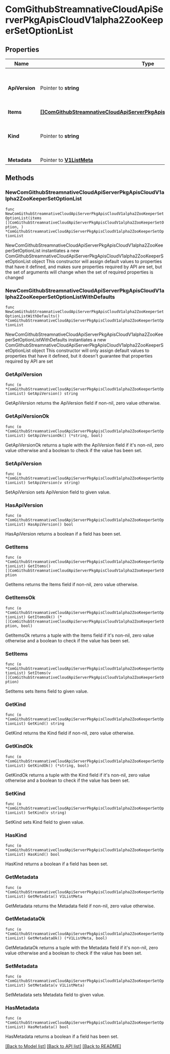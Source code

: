 # ComGithubStreamnativeCloudApiServerPkgApisCloudV1alpha2ZooKeeperSetOptionList

## Properties

Name | Type | Description | Notes
------------ | ------------- | ------------- | -------------
**ApiVersion** | Pointer to **string** | APIVersion defines the versioned schema of this representation of an object. Servers should convert recognized schemas to the latest internal value, and may reject unrecognized values. More info: https://git.k8s.io/community/contributors/devel/sig-architecture/api-conventions.md#resources | [optional] 
**Items** | [**[]ComGithubStreamnativeCloudApiServerPkgApisCloudV1alpha2ZooKeeperSetOption**](ComGithubStreamnativeCloudApiServerPkgApisCloudV1alpha2ZooKeeperSetOption.md) |  | 
**Kind** | Pointer to **string** | Kind is a string value representing the REST resource this object represents. Servers may infer this from the endpoint the client submits requests to. Cannot be updated. In CamelCase. More info: https://git.k8s.io/community/contributors/devel/sig-architecture/api-conventions.md#types-kinds | [optional] 
**Metadata** | Pointer to [**V1ListMeta**](V1ListMeta.md) |  | [optional] 

## Methods

### NewComGithubStreamnativeCloudApiServerPkgApisCloudV1alpha2ZooKeeperSetOptionList

`func NewComGithubStreamnativeCloudApiServerPkgApisCloudV1alpha2ZooKeeperSetOptionList(items []ComGithubStreamnativeCloudApiServerPkgApisCloudV1alpha2ZooKeeperSetOption, ) *ComGithubStreamnativeCloudApiServerPkgApisCloudV1alpha2ZooKeeperSetOptionList`

NewComGithubStreamnativeCloudApiServerPkgApisCloudV1alpha2ZooKeeperSetOptionList instantiates a new ComGithubStreamnativeCloudApiServerPkgApisCloudV1alpha2ZooKeeperSetOptionList object
This constructor will assign default values to properties that have it defined,
and makes sure properties required by API are set, but the set of arguments
will change when the set of required properties is changed

### NewComGithubStreamnativeCloudApiServerPkgApisCloudV1alpha2ZooKeeperSetOptionListWithDefaults

`func NewComGithubStreamnativeCloudApiServerPkgApisCloudV1alpha2ZooKeeperSetOptionListWithDefaults() *ComGithubStreamnativeCloudApiServerPkgApisCloudV1alpha2ZooKeeperSetOptionList`

NewComGithubStreamnativeCloudApiServerPkgApisCloudV1alpha2ZooKeeperSetOptionListWithDefaults instantiates a new ComGithubStreamnativeCloudApiServerPkgApisCloudV1alpha2ZooKeeperSetOptionList object
This constructor will only assign default values to properties that have it defined,
but it doesn't guarantee that properties required by API are set

### GetApiVersion

`func (o *ComGithubStreamnativeCloudApiServerPkgApisCloudV1alpha2ZooKeeperSetOptionList) GetApiVersion() string`

GetApiVersion returns the ApiVersion field if non-nil, zero value otherwise.

### GetApiVersionOk

`func (o *ComGithubStreamnativeCloudApiServerPkgApisCloudV1alpha2ZooKeeperSetOptionList) GetApiVersionOk() (*string, bool)`

GetApiVersionOk returns a tuple with the ApiVersion field if it's non-nil, zero value otherwise
and a boolean to check if the value has been set.

### SetApiVersion

`func (o *ComGithubStreamnativeCloudApiServerPkgApisCloudV1alpha2ZooKeeperSetOptionList) SetApiVersion(v string)`

SetApiVersion sets ApiVersion field to given value.

### HasApiVersion

`func (o *ComGithubStreamnativeCloudApiServerPkgApisCloudV1alpha2ZooKeeperSetOptionList) HasApiVersion() bool`

HasApiVersion returns a boolean if a field has been set.

### GetItems

`func (o *ComGithubStreamnativeCloudApiServerPkgApisCloudV1alpha2ZooKeeperSetOptionList) GetItems() []ComGithubStreamnativeCloudApiServerPkgApisCloudV1alpha2ZooKeeperSetOption`

GetItems returns the Items field if non-nil, zero value otherwise.

### GetItemsOk

`func (o *ComGithubStreamnativeCloudApiServerPkgApisCloudV1alpha2ZooKeeperSetOptionList) GetItemsOk() (*[]ComGithubStreamnativeCloudApiServerPkgApisCloudV1alpha2ZooKeeperSetOption, bool)`

GetItemsOk returns a tuple with the Items field if it's non-nil, zero value otherwise
and a boolean to check if the value has been set.

### SetItems

`func (o *ComGithubStreamnativeCloudApiServerPkgApisCloudV1alpha2ZooKeeperSetOptionList) SetItems(v []ComGithubStreamnativeCloudApiServerPkgApisCloudV1alpha2ZooKeeperSetOption)`

SetItems sets Items field to given value.


### GetKind

`func (o *ComGithubStreamnativeCloudApiServerPkgApisCloudV1alpha2ZooKeeperSetOptionList) GetKind() string`

GetKind returns the Kind field if non-nil, zero value otherwise.

### GetKindOk

`func (o *ComGithubStreamnativeCloudApiServerPkgApisCloudV1alpha2ZooKeeperSetOptionList) GetKindOk() (*string, bool)`

GetKindOk returns a tuple with the Kind field if it's non-nil, zero value otherwise
and a boolean to check if the value has been set.

### SetKind

`func (o *ComGithubStreamnativeCloudApiServerPkgApisCloudV1alpha2ZooKeeperSetOptionList) SetKind(v string)`

SetKind sets Kind field to given value.

### HasKind

`func (o *ComGithubStreamnativeCloudApiServerPkgApisCloudV1alpha2ZooKeeperSetOptionList) HasKind() bool`

HasKind returns a boolean if a field has been set.

### GetMetadata

`func (o *ComGithubStreamnativeCloudApiServerPkgApisCloudV1alpha2ZooKeeperSetOptionList) GetMetadata() V1ListMeta`

GetMetadata returns the Metadata field if non-nil, zero value otherwise.

### GetMetadataOk

`func (o *ComGithubStreamnativeCloudApiServerPkgApisCloudV1alpha2ZooKeeperSetOptionList) GetMetadataOk() (*V1ListMeta, bool)`

GetMetadataOk returns a tuple with the Metadata field if it's non-nil, zero value otherwise
and a boolean to check if the value has been set.

### SetMetadata

`func (o *ComGithubStreamnativeCloudApiServerPkgApisCloudV1alpha2ZooKeeperSetOptionList) SetMetadata(v V1ListMeta)`

SetMetadata sets Metadata field to given value.

### HasMetadata

`func (o *ComGithubStreamnativeCloudApiServerPkgApisCloudV1alpha2ZooKeeperSetOptionList) HasMetadata() bool`

HasMetadata returns a boolean if a field has been set.


[[Back to Model list]](../README.md#documentation-for-models) [[Back to API list]](../README.md#documentation-for-api-endpoints) [[Back to README]](../README.md)


